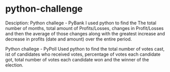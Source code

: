 # python-challenge

Desciption:
Python challege - PyBank
I used python to find the The total number of months, total amount of Profits/Losses, changes in Profit/Losses and then the average of those changes along with the greatest increase and decrease in profits (date and amount) over the entire period. 

Python challege - PyPoll
Used python to find the total number of votes cast, ist of candidates who received votes, percentage of votes each candidate got, total number of votes each candidate won and the winner of the election.
